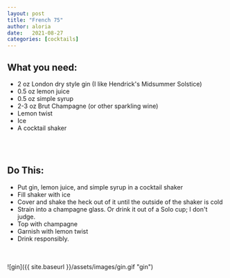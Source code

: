 ```yaml
---
layout: post
title: "French 75"
author: aloria
date:   2021-08-27
categories: [cocktails]
---
```


## What you need:
* 2 oz London dry style gin (I like Hendrick's Midsummer Solstice)
* 0.5 oz lemon juice
* 0.5 oz simple syrup
* 2-3 oz Brut Champagne (or other sparkling wine)
* Lemon twist
* Ice
* A cocktail shaker
<br/>
<br/>

## Do This:
* Put gin, lemon juice, and simple syrup in a cocktail shaker
* Fill shaker with ice
* Cover and shake the heck out of it until the outside of the shaker is cold
* Strain into a champagne glass. Or drink it out of a Solo cup; I don't judge.
* Top with champagne
* Garnish with lemon twist
* Drink responsibly.

<br/>
<br/>
![gin]({{ site.baseurl }}/assets/images/gin.gif "gin")
